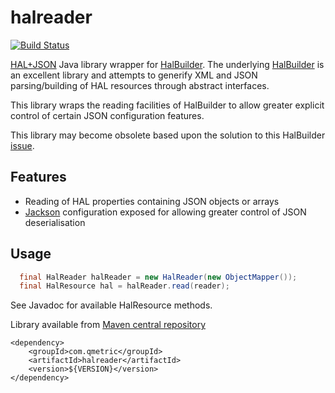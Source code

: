 halreader
=========

[![Build Status](https://travis-ci.org/qmetric/halreader.png)](https://travis-ci.org/qmetric/halreader)

[HAL+JSON](http://stateless.co/hal_specification.html) Java library wrapper for [HalBuilder](https://github.com/HalBuilder). The underlying [HalBuilder](https://github.com/HalBuilder) is an
excellent library and attempts to generify XML and JSON parsing/building of HAL resources through abstract interfaces.

This library wraps the reading facilities of HalBuilder to allow greater explicit control of certain JSON configuration features.

This library may become obsolete based upon the solution to this HalBuilder [issue](https://github.com/HalBuilder/halbuilder-json/issues/4).

Features
--------

* Reading of HAL properties containing JSON objects or arrays
* [Jackson](https://github.com/FasterXML) configuration exposed for allowing greater control of JSON deserialisation


Usage
-----

```java
  final HalReader halReader = new HalReader(new ObjectMapper());
  final HalResource hal = halReader.read(reader);
```

See Javadoc for available HalResource methods.

Library available from [Maven central repository](http://search.maven.org/)

```
<dependency>
    <groupId>com.qmetric</groupId>
    <artifactId>halreader</artifactId>
    <version>${VERSION}</version>
</dependency>
```
